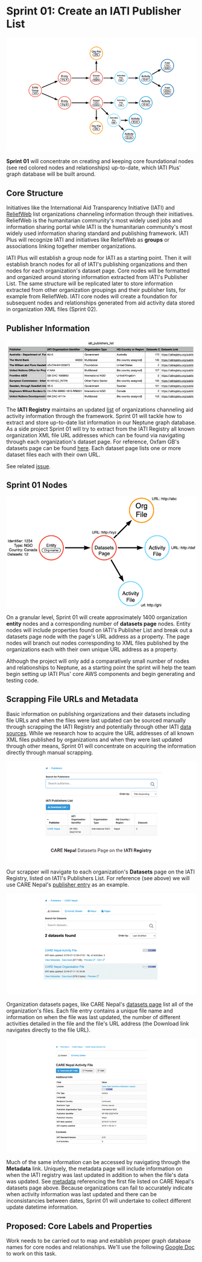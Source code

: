 # Sprint 01: Create an IATI Publisher List

![IATI Plus Database](https://github.com/Humanitarian-AI/IATIPlus/blob/main/Media/IATIPlus_sprints.png)

**Sprint 01** will concentrate on creating and keeping core foundational nodes (see red colored nodes and relationships) up-to-date, which IATI Plus' graph database will be built around.

## Core Structure

Initiatives like the International Aid Transparency Initiative (IATI) and [ReliefWeb](https://reliefweb.int/organization/acmad) list organizations channeling information through their initiatives. ReliefWeb is the humanitarian community's most widely used jobs and information sharing portal while IATI is the humanitarian community's most widely used information sharing standard and publishing framework. IATI Plus will recognize IATI and initiatives like ReliefWeb as **groups** or associations linking together member organizations.

IATI Plus will establish a group node for IATI as a starting point. Then it will establish branch nodes for all of IATI's publishing organizations and then nodes for each organization's dataset page. Core nodes will be formatted and organized around storing information extracted from IATI's Publisher List. The same structure will be replicated later to store information extracted from other organization groupings and their publisher lists, for example from ReliefWeb. IATI core nodes will create a foundation for subsequent nodes and relationships generated from aid activity data stored in organization XML files (Sprint 02).

## Publisher Information

![IATI Pulishers List](https://github.com/Humanitarian-AI/IATIPlus/blob/main/Media/Publishers_List.png)

The **IATI Registry** maintains an updated [list](https://www.iatiregistry.org/publisher/) of organizations channeling aid activity information through the framework. Sprint 01 will tackle how to extract and store up-to-date list information in our Neptune graph database. As a side project Sprint 01 will try to extract from the IATI Registry all known organization XML file URL addresses which can be found via navigating through each organization's dataset page. For reference, Oxfam GB's datasets page can be found [here](https://iatiregistry.org/publisher/oxfamgb). Each dataset page lists one or more dataset files each with their own URL.

See related [issue](https://github.com/Humanitarian-AI/IATIPlus/issues/9).

## Sprint 01 Nodes

![Org and URL nodes](https://github.com/Humanitarian-AI/IATIPlus/blob/main/Media/Sprint01_nodes.png)

On a granular level, Sprint 01 will create approximately 1400 organization **entity** nodes and a corresponding number of **datasets page** nodes. Entity nodes will include properties found on IATI's Publisher List and break out a datasets page node with the page's URL address as a property. The page nodes will branch out nodes corresponding to XML files published by the organizations each with their own unique URL address as a property.

Although the project will only add a comparatively small number of nodes and relationships to Neptune, as a starting point the sprint will help the team begin setting up IATI Plus' core AWS components and begin generating and testing code.

## Scrapping File URLs and Metadata

Basic information on publishing organizations and their datasets including file URLs and when the files were last updated can be sourced manually through scrapping the IATI Registry and potentially through other IATI [data sources](https://iatistandard.org/en/using-data/). While we research how to acquire the URL addresses of all known XML files published by organizations and when they were last updated through other means, Sprint 01 will concentrate on acquiring the information directly through manual scrapping.

![CARE Nepal Datasets](https://github.com/Humanitarian-AI/IATIPlus/blob/main/Media/CARENepal_datasets.png)

Our scrapper will navigate to each organization's **Datasets** page on the IATI Registry, listed on IATI's Publishers List. For reference (see above) we will use CARE Nepal's [publisher entry](https://www.iatiregistry.org/publisher/?q=cnepal&sort=title+asc) as an example.

![CARE Nepal Files](https://github.com/Humanitarian-AI/IATIPlus/blob/main/Media/CARENepal_files.png)

Organization datasets pages, like CARE Nepal's [datasets page](https://www.iatiregistry.org/publisher/cnepal) list all of the organization's files. Each file entry contains a unique file name and information on when the file was last updated, the number of different activities detailed in the file and the file's URL address (the Download link navigates directly to the file URL).

![CARE Nepal Metadata](https://github.com/Humanitarian-AI/IATIPlus/blob/main/Media/CARENepal_metadata.png)

Much of the same information can be accessed by navigating through the **Metadata** link. Uniquely, the metadata page will include information on when the IATI registry was last updated in addition to when the file's data was updated. See [metadata](https://www.iatiregistry.org/dataset/cnepal-activities) referencing the first file listed on CARE Nepal's datasets page above. Because organizations can fail to accurately indicate when activity information was last updated and there can be inconsistancies between dates, Sprint 01 will undertake to collect different update datetime information.

## Proposed: Core Labels and Properties

Work needs to be carried out to map and establish proper graph database names for core nodes and relationships. We'll use the following [Google Doc](https://docs.google.com/spreadsheets/d/1NsKWmpqsm634d02fOz8WTwipteOjjLMSx_RcdU8-Kak/edit?usp=sharing) to work on this task.

